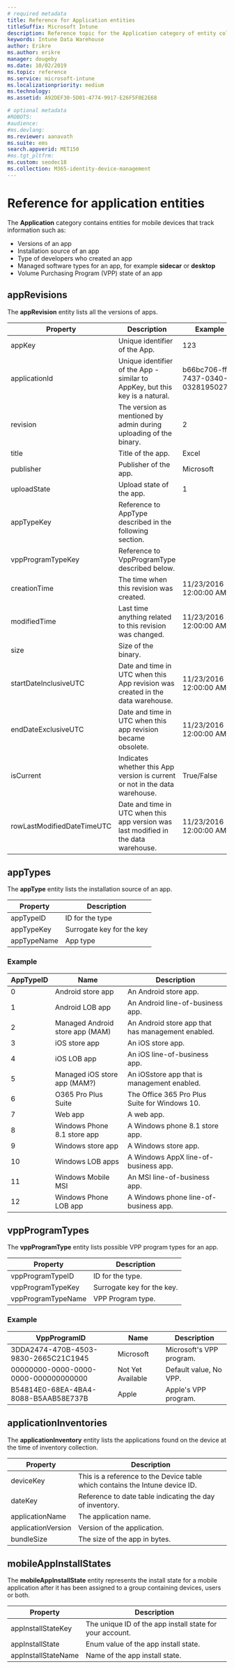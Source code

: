 ```yaml
---
# required metadata
title: Reference for Application entities
titleSuffix: Microsoft Intune
description: Reference topic for the Application category of entity collections in the Intune Data Warehouse API.
keywords: Intune Data Warehouse
author: Erikre
ms.author: erikre
manager: dougeby
ms.date: 10/02/2019
ms.topic: reference
ms.service: microsoft-intune
ms.localizationpriority: medium
ms.technology:
ms.assetid: A92DEF30-5D01-4774-9917-E26F5F0E2E68

# optional metadata
#ROBOTS:
#audience:
#ms.devlang:
ms.reviewer: aanavath
ms.suite: ems
search.appverid: MET150
#ms.tgt_pltfrm:
ms.custom: seodec18
ms.collection: M365-identity-device-management
---
```


# Reference for application entities

The **Application** category contains entities for mobile devices that track information such as:

- Versions of an app
- Installation source of an app
- Type of developers who created an app
- Managed software types for an app, for example **sidecar** or **desktop**
- Volume Purchasing Program (VPP) state of an app

## appRevisions

The **appRevision** entity lists all the versions of apps.

| Property  | Description | Example |
|---------|------------|--------|
| appKey |Unique identifier of the App. |123 |
| applicationId |Unique identifier of the App - similar to AppKey, but this key is a natural. |b66bc706-ffff-7437-0340-032819502773 |
| revision |The version as mentioned by admin during uploading of the binary. |2 |
| title |Title of the app. |Excel |
| publisher |Publisher of the app. |Microsoft |
| uploadState |Upload state of the app. |1 |
| appTypeKey |Reference to AppType described in the following section. | |
| vppProgramTypeKey |Reference to VppProgramType described below. | |
| creationTime |The time when this revision was created. |11/23/2016 12:00:00 AM |
| modifiedTime |Last time anything related to this revision was changed. |11/23/2016 12:00:00 AM |
| size |Size of the binary. | |
| startDateInclusiveUTC |Date and time in UTC when this App revision was created in the data warehouse. |11/23/2016 12:00:00 AM |
| endDateExclusiveUTC |Date and time in UTC when this app revision became obsolete. |11/23/2016 12:00:00 AM |
| isCurrent |Indicates whether this App version is current or not in the data warehouse. |True/False |
| rowLastModifiedDateTimeUTC |Date and time in UTC when this app version was last modified in the data warehouse. |11/23/2016 12:00:00 AM |

## appTypes

The **appType** entity lists the installation source of an app.

| Property  | Description |
|---------|------------|
| appTypeID |ID for the type |
| appTypeKey |Surrogate key for the key |
| appTypeName |App type |

### Example

| AppTypeID  | Name | Description |
|---------|------------|--------|
| 0 |Android store app | An Android store app. |
| 1 |Android LOB app | An Android line-of-business app. |
| 2 |Managed Android store app (MAM) | An Android store app that has management enabled. |
| 3 |iOS store app | An iOS store app. |
| 4 |iOS LOB app | An iOS line-of-business app. |
| 5 |Managed iOS store app (MAM?) | An iOSstore app that is management enabled. |
| 6 |O365 Pro Plus Suite | The Office 365 Pro Plus Suite for Windows 10. |
| 7 |Web app | A web app. |
| 8 |Windows Phone 8.1 store app | A Windows phone 8.1 store app. |
| 9 |Windows store app | A Windows store app. |
| 10 |Windows LOB apps | A Windows AppX line-of-business app. |
| 11 |Windows Mobile MSI | An MSI line-of-business app. |
| 12 |Windows Phone LOB app | A Windows phone line-of-business app. |


## vppProgramTypes

The **vppProgramType** entity lists possible VPP program types for an app.

| Property  | Description |
|---------|------------|
| vppProgramTypeID | ID for the type. |
| vppProgramTypeKey | Surrogate key for the key. |
| vppProgramTypeName | VPP Program type. |

### Example

| VppProgramID  | Name | Description |
|---------|------------|--------|
| 3DDA2474-470B-4503-9830-2665C21C1945 | Microsoft | Microsoft's VPP program. |
| 00000000-0000-0000-0000-000000000000 | Not Yet Available | Default value, No VPP. |
| B54814E0-68EA-4BA4-8088-B5AAB58E737B | Apple | Apple's VPP program. |



## applicationInventories

The **applicationInventory** entity lists the applications found on the device at the time of inventory collection.

| Property  | Description |
|---------|------------|
| deviceKey | This is a reference to the Device table which contains the Intune device ID. |
| dateKey | Reference to date table indicating the day of inventory. |
| applicationName | The application name. |
| applicationVersion | Version of the application. |
| bundleSize | The size of the app in bytes. |

## mobileAppInstallStates

The **mobileAppInstallState** entity represents the install state for a mobile application after it has been assigned to a group containing devices, users or both.

| Property | Description |
|---|---|
| appInstallStateKey | The unique ID of the app install state for your account. |
| appInstallState | Enum value of the app install state. |
| appInstallStateName | Name of the app install state. |



